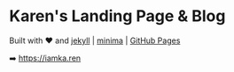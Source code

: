 # Karen's Landing Page & Blog

Built with ❤︎ and [jekyll](https://jekyllrb.com/) | [minima](https://github.com/jekyll/minima) | [GitHub Pages](https://pages.github.com/)

➡️ https://iamka.ren
